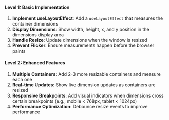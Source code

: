 #### **Level 1: Basic Implementation**

1. **Implement useLayoutEffect**: Add a `useLayoutEffect` that measures the container dimensions
2. **Display Dimensions**: Show width, height, x, and y position in the dimensions display area
3. **Handle Resize**: Update dimensions when the window is resized
4. **Prevent Flicker**: Ensure measurements happen before the browser paints

#### **Level 2: Enhanced Features**

1. **Multiple Containers**: Add 2-3 more resizable containers and measure each one
2. **Real-time Updates**: Show live dimension updates as containers are resized
3. **Responsive Breakpoints**: Add visual indicators when dimensions cross certain breakpoints (e.g., mobile < 768px, tablet < 1024px)
4. **Performance Optimization**: Debounce resize events to improve performance